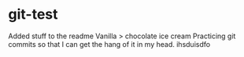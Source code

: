 # git-test
Added stuff to the readme
Vanilla > chocolate ice cream
Practicing git commits so that I can get the hang of it in my head.
ihsduisdfo